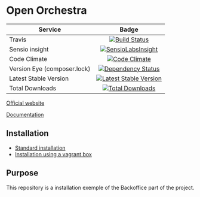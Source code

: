 Open Orchestra
=============

| Service       | Badge         |
| ------------- |:-------------:|
| Travis | [![Build Status](https://travis-ci.org/open-orchestra/open-orchestra.svg?branch=master)](https://travis-ci.org/open-orchestra/open-orchestra) |
| Sensio insight | [![SensioLabsInsight](https://insight.sensiolabs.com/projects/a840f7c7-36d4-4b01-b5eb-4cebde281cbe)](https://insight.sensiolabs.com/projects/a840f7c7-36d4-4b01-b5eb-4cebde281cbe/big.png) |
| Code Climate | [![Code Climate](https://codeclimate.com/github/open-orchestra/open-orchestra/badges/gpa.svg)](https://codeclimate.com/github/open-orchestra/open-orchestra) |
| Version Eye (composer.lock) | [![Dependency Status](https://www.versioneye.com/user/projects/551e85f5971f781c480000c4/badge.svg?style=flat)](https://www.versioneye.com/user/projects/551e85f5971f781c480000c4) |
| Latest Stable Version | [![Latest Stable Version](https://poser.pugx.org/open-orchestra/open-orchestra/v/stable)](https://packagist.org/packages/open-orchestra/open-orchestra) |
| Total Downloads | [![Total Downloads](https://poser.pugx.org/open-orchestra/open-orchestra/downloads)](https://packagist.org/packages/open-orchestra/open-orchestra) |

[Official website][website]

[Documentation][documentation]

Installation
------------

* [Standard installation][standard_install]
* [Installation using a vagrant box][vagrant_install]

Purpose
-------

This repository is a installation exemple of the Backoffice part of the project.

[website]: http://www.open-orchestra.com
[documentation]: https://github.com/open-orchestra/open-orchestra-docs
[standard_install]: https://github.com/open-orchestra/open-orchestra-docs/blob/master/en/developer_guide/install.rst
[vagrant_install]: https://github.com/open-orchestra/open-orchestra-docs/blob/master/en/developer_guide/install_with_vagrant.rst

